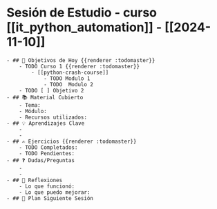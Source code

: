 # **Sesión de Estudio** - curso [[it_python_automation]] - [[2024-11-10]]
	- ## 🎯 Objetivos de Hoy {{renderer :todomaster}}
		- TODO Curso 1 {{renderer :todomaster}}
			- [[python-crash-course]]
				- TODO Modulo 1
				- TODO  Modulo 2
		- TODO [ ] Objetivo 2
	- ## 📚 Material Cubierto
		- Tema:
		- Módulo:
		- Recursos utilizados:
	- ## 💡 Aprendizajes Clave
		-
		-
	- ## ✍️ Ejercicios {{renderer :todomaster}}
		- TODO Completados:
		- TODO Pendientes:
	- ## ❓ Dudas/Preguntas
		-
		-
	- ## 📝 Reflexiones
		- Lo que funcionó:
		- Lo que puedo mejorar:
	- ## 📅 Plan Siguiente Sesión